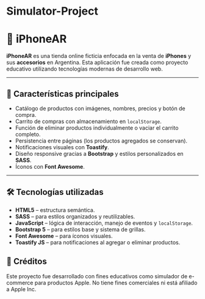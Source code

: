 # Simulator-Project

# 📱 iPhoneAR

**iPhoneAR** es una tienda online ficticia enfocada en la venta de **iPhones** y sus **accesorios** en Argentina. Esta aplicación fue creada como proyecto educativo utilizando tecnologías modernas de desarrollo web.

---

## 🚀 Características principales

- Catálogo de productos con imágenes, nombres, precios y botón de compra.
- Carrito de compras con almacenamiento en `localStorage`.
- Función de eliminar productos individualmente o vaciar el carrito completo.
- Persistencia entre páginas (los productos agregados se conservan).
- Notificaciones visuales con **Toastify**.
- Diseño responsive gracias a **Bootstrap** y estilos personalizados en **SASS**.
- Íconos con **Font Awesome**.

---

## 🛠 Tecnologías utilizadas

- **HTML5** – estructura semántica.
- **SASS** – para estilos organizados y reutilizables.
- **JavaScript** – lógica de interacción, manejo de eventos y `localStorage`.
- **Bootstrap 5** – para estilos base y sistema de grillas.
- **Font Awesome** – para íconos visuales.
- **Toastify JS** – para notificaciones al agregar o eliminar productos.

## 🤝 Créditos

Este proyecto fue desarrollado con fines educativos como simulador de e-commerce para productos Apple. No tiene fines comerciales ni está afiliado a Apple Inc.
